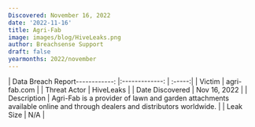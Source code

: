 ```yaml
---
Discovered: November 16, 2022
date: '2022-11-16'
title: Agri-Fab
image: images/blog/HiveLeaks.png
author: Breachsense Support
draft: false
yearmonths: 2022/november
---
```


| Data Breach Report------------:     |:-------------:    | :-----:|
| Victim      | agri-fab.com      | 
| Threat Actor      | HiveLeaks      | 
| Date Discovered      | Nov 16, 2022      | 
| Description      | Agri-Fab is a provider of lawn and garden attachments available online and through dealers and distributors worldwide.      | 
| Leak Size      | N/A      | 

